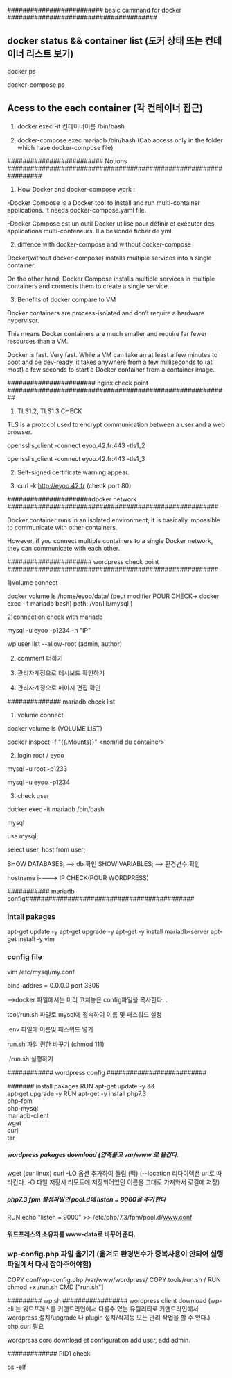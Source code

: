 #########################  basic cammand for docker #######################################

 ## docker status && container list (도커 상태 또는 컨테이너 리스트 보기)
 
 docker ps
 
 docker-compose ps

 ## Acess to the each container (각 컨테이너 접근)

1)  docker exec -it 컨테이너이름 /bin/bash 


2)  docker-compose exec mariadb /bin/bash (Cab access only in the folder which have docker-compose file)

######################### Notions #################################################################

1) How Docker and docker-compose work :

-Docker Compose is a Docker tool to install and run multi-container applications. It needs docker-compose.yaml file. 

-Docker Compose est un outil Docker utilisé pour définir et exécuter des applications multi-conteneurs. Il a besionde ficher de yml. 

2) diffence with docker-compose and without docker-compose

Docker(without docker-compose) installs multiple services into a single container. 

On the other hand, Docker Compose installs multiple services in multiple containers and connects them to create a single service.


3) Benefits of docker compare to VM 

Docker containers are process-isolated and don’t require a hardware hypervisor. 

This means Docker containers are much smaller and require far fewer resources than a VM.

Docker is fast. Very fast. While a VM can take an at least a few minutes to boot and be dev-ready, it takes anywhere from a few milliseconds to (at most) a few seconds to start a Docker container from a container image.


####################### nginx check point ########################################################## 

1) TLS1.2, TLS1.3 CHECK

TLS is a protocol used to encrypt communication between a user and a web browser.

openssl s_client -connect eyoo.42.fr:443 -tls1_2

openssl s_client -connect eyoo.42.fr:443 -tls1_3


2) Self-signed certificate warning appear.

3) curl -k http://eyoo.42.fr  (check port 80)


######################docker network #######################################################

Docker container runs in an isolated environment, it is basically impossible to communicate with other containers.

However, if you connect multiple containers to a single Docker network, they can communicate with each other.


###################### wordpress check point ####################################################### 

1)volume connect 

docker volume ls 
/home/eyoo/data/  (peut modifier POUR CHECK-> docker exec -it mariadb bash)  path: /var/lib/mysql ) 

2)connection check with mariadb

mysql -u eyoo -p1234 -h "IP" 

wp user list --allow-root (admin, author)


2) comment 더하기 

3) 관리자계정으로 데시보드 확인하기  

4) 관리자계정으로 페이지 편집 확인 


############## mariadb check list 

1) volume connect

docker volume ls (VOLUME LIST) 

docker inspect -f "{{.Mounts}}" <nom/id du container>


2) login root / eyoo

mysql -u root -p1233

mysql -u eyoo -p1234 


3) check user  

docker exec -it mariadb /bin/bash

mysql 

use mysql;

select user, host from user; 

SHOW DATABASES; --> db 확인 
SHOW VARIABLES; --> 환경변수 확인



hostname i----> IP CHECK(POUR WORDPRESS)


########### mariadb config############################################


 ### intall pakages
 apt-get update -y
 apt-get upgrade -y
 apt-get -y install mariadb-server
 apt-get install -y vim

 ### config file 

 vim /etc/mysql/my.conf

 bind-addres  = 0.0.0.0
 port 3306

 -->docker 파일에서는 미리 고쳐놓은 config파일을 복사한다. .

 tool/run.sh 파일로 mysql에 접속하여 이름 및 패스워드 설정

 .env 파일에 이름및 패스워드 넣기

 run.sh 파일 권한 바꾸기 (chmod 111)

 ./run.sh 실행하기



############ wordpress config ##########################


####### install pakages
RUN		apt-get update -y &&\
		apt-get upgrade -y
RUN		apt-get -y install php7.3\
		php-fpm\
		php-mysql\
		mariadb-client\
		wget\
		curl\
		tar

##### wordpress pakages download (압축풀고 var/www 로 옮긴다.  
	
wget (sur linux)
curl -LO 옵션 추가하여 돌림 (맥)
(--location 리다이렉션 url로 따라간다. -O 파일 저장시 리모트에 저장되어있던 이름을 그대로 가져와서 로컬에 저장)

##### php7.3 fpm 설정파일인  pool.d에  listen = 9000을 추가한다 

RUN	 echo "listen = 9000" >> /etc/php/7.3/fpm/pool.d/www.conf

#### 워드프레스의 소유자를 www-data로 바꾸어 준다.

### wp-config.php 파일 옮기기 (옮겨도 환경변수가 중복사용이 안되어 실행파일에서 다시 잡아주어야함)
COPY		conf/wp-config.php /var/www/wordpress/
COPY		tools/run.sh	/
RUN		chmod +x /run.sh
CMD		["run.sh"]


######### wp.sh  #################
wordpress client download (wp-cli 는 워드프레스를 커맨드라인에서 다룰수 있는 유틸리티로 커맨드라인에서 wordpress 설치/upgrade 나 plugin 설치/삭제등 모든 관리 작업을 할 수 있다.) -php,curl 필요 



wordpress core download et configuration 
add user, add admin. 


############# PID1 check

ps -elf 
